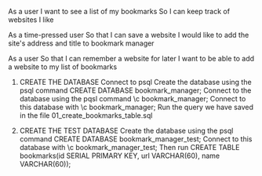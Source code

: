 As a user
I want to see a list of my bookmarks
So I can keep track of websites I like

As a time-pressed user
So that I can save a website
I would like to add the site's address and title to bookmark manager

As a user
So that I can remember a website for later
I want to be able to add a website to my list of bookmarks

1. CREATE THE DATABASE
   Connect to psql
   Create the database using the psql command CREATE DATABASE bookmark_manager;
   Connect to the database using the pqsl command \c bookmark_manager;
   Connect to this database with \c bookmark_manager;
   Run the query we have saved in the file 01_create_bookmarks_table.sql

2. CREATE THE TEST DATABASE
   Create the database using the psql command CREATE DATABASE bookmark_manager_test;
   Connect to this database with \c bookmark_manager_test;
   Then run CREATE TABLE bookmarks(id SERIAL PRIMARY KEY, url VARCHAR(60), name VARCHAR(60));
